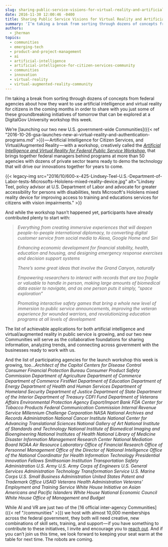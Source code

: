 ```yaml
---
slug: sharing-public-service-visions-for-virtual-reality-and-artificial-intelligence
date: 2016-11-30 12:00:46 -0400
title: Sharing Public Service Visions for Virtual Reality and Artificial Intelligence
summary: 'I’m taking a break from sorting through dozens of concepts from federal agencies about how they want to use artificial intelligence and virtual reality for citizens in the coming months in order to share with you just some of these groundbreaking initiatives of tomorrow that can be explored at a DigitalGov University workshop this week.'
authors:
  - jherman
topics:
  - communities
  - emerging-tech
  - product-and-project-management
  - ai
  - artificial-intelligence
  - artificial-intelligence-for-citizen-services-community
  - communities
  - innovation
  - virtual-reality
  - virtual-augmented-reality-community
---
```


I’m taking a break from sorting through dozens of concepts from federal agencies about how they want to use artificial intelligence and virtual reality for citizens in the coming months in order to share with you just some of these groundbreaking initiatives of tomorrow that can be explored at a DigitalGov University workshop this week.

We’re [launching our two new U.S. government-wide Communities]({{< ref "2016-10-26-gsa-launches-new-ai-virtual-reality-and-authentication-programs.md" >}}) — Artificial Intelligence for Citizen Services, and Virtual/Augmented Reality — with a workshop, creatively called the [_Artificial Intelligence and Virtual Reality for Federal Public Service Workshop_](https://www.eventbrite.com/e/artificial-intelligence-and-virtual-reality-for-federal-public-service-workshop-registration-29587821972), that brings together federal managers behind programs at more than 50 agencies with dozens of private sector teams ready to demo the technology that will drive our innovations together for years to come.

{{< legacy-img src="2016/10/600-x-425-Lindsey-Teel-U.S.-Department-of-Labor-tests-Microsofts-Hololens-mixed-reality-device.jpg" alt="Lindsey Teel, policy advisor at U.S. Department of Labor and advocate for greater accessibility for persons with disabilities, tests Microsoft's Hololens mixed reality device for improving access to training and educations services for citizens with vision impairments." >}}

And while the workshop hasn’t happened yet, participants have already contributed plenty to start with:

> _Everything from creating immersive experiences that will deepen people-to-people international diplomacy, to converting digital customer service from social media to Alexa, Google Home and Siri_
>
> _Enhancing economic development for financial stability, health, education and housing, and designing emergency response exercises and decision support systems_
>
> _There’s some great ideas that involve the Grand Canyon, naturally_
>
> _Empowering researchers to interact with records that are too fragile or valuable to handle in person, making large amounts of biomedical data easier to navigate, and as one person puts it simply, “space exploration”_
>
> _Promoting interactive safety games that bring a whole new level of immersion to public service announcements, improving the veteran experience for wounded warriors, and revolutionizing education programs at all levels of development_

The list of achievable applications for both artificial intelligence and virtual/augmented reality in public service is growing, and our two new Communities will serve as the collaborative foundations for sharing information, analyzing trends, and connecting across government with the businesses ready to work with us.

And the list of participating agencies for the launch workshop this week is growing, too…_Architect of the Capitol_
  _Centers for Disease Control_
  _Consumer Financial Protection Bureau_
  _Consumer Product Safety Commission_
  _Department of Agriculture_
  _Department of Commerce_
  _Department of Commerce FirstNet_
  _Department of Education_
  _Department of Energy_
  _Department of Health and Human Services_
  _Department of Homeland Security_
  _Department of Justice_
  _Department of State_
  _Department of the Interior_
  _Department of Treasury CDFI Fund_
  _Department of Veterans Affairs_
  _Environmental Protection Agency_
  _Export/Import Bank_
  _FDA Center for Tobacco Products_
  _Federal Communication Commission_
  _Internal Revenue Service_
  _Millennium Challenge Corporation_
  _NASA_
  _National Archives and Records Administration_
  _National Cancer Institute_
  _National Center for Advancing Translational Sciences_
  _National Gallery of Art_
  _National Institute of Standards and Technology_
  _National Institute of Biomedical Imaging and Bioengineering_
  _National Institutes of Health_
  _National Library of Medicine Disaster Information Management Research Center_
  _National Mediation Board_
  _NOAA Air Resource Laboratory_
  _Office of Financial Research_
  _Office of Personnel Management_
  _Office of the Director of National Intelligence_
  _Office of the National Coordinator for Health Information Technology_
  _Presidential Innovation Fellows_
  _Smithsonian Institution_
  _Transportation Safety Administration_
  _U.S. Army_
  _U.S. Army Corps of Engineers_
  _U.S. General Services Administration Technology Transformation Service_
  _U.S. Marine Corps_
  _U.S. Small Business Administration_
  _United States Patent and Trademark Office_
  _USAID_
  _Veterans Health Administration_
  _Veterans’ Employment and Training Service_
  _White House Initiative on Asian Americans and Pacific Islanders_
  _White House National Economic Council_
  _White House Office of Management and Budget_

While AI and VR are just two of the [16 official inter-agency Communities]({{< ref "/communities" >}}) we host with almost 10,000 memberships across the federal government, they both will need creative, new combinations of skill sets, training, and support — if you have something to contribute to these initiatives, I invite and encourage you to [reach out](mailto:justin.herman@gsa.gov). And if you can’t join us this time, we look forward to keeping your seat warm at the table for next time. The robots are coming.
